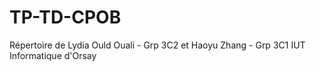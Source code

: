 # TP-TD-CPOB
Répertoire de Lydia Ould Ouali - Grp 3C2 et Haoyu Zhang - Grp 3C1
IUT Informatique d'Orsay
